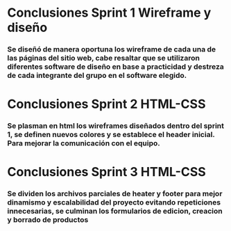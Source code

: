 # Conclusiones Sprint 1 Wireframe y diseño
### Se diseñó de manera oportuna los wireframe de cada una de las páginas del sitio web, cabe resaltar que se utilizaron diferentes software de diseño en base a practicidad y destreza de cada integrante del grupo en el software elegido.

# Conclusiones Sprint 2 HTML-CSS
### Se plasman en html los wireframes diseñados dentro del sprint 1, se definen nuevos colores y se establece el header inicial. Para mejorar la comunicación con el equipo.

# Conclusiones Sprint 3 HTML-CSS
### Se dividen los archivos parciales de heater y footer para mejor dinamismo y escalabilidad del proyecto evitando repeticiones innecesarias, se culminan los formularios de edicion, creacion y borrado de productos 